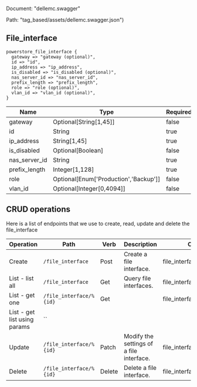 Document: "dellemc.swagger"


Path: "tag_based/assets/dellemc.swagger.json")

## File_interface



```puppet
powerstore_file_interface {
  gateway => "gateway (optional)",
  id => "id",
  ip_address => "ip_address",
  is_disabled => "is_disabled (optional)",
  nas_server_id => "nas_server_id",
  prefix_length => "prefix_length",
  role => "role (optional)",
  vlan_id => "vlan_id (optional)",
}
```

| Name        | Type           | Required       |
| ------------- | ------------- | ------------- |
|gateway | Optional[String[1,45]] | false |
|id | String | true |
|ip_address | String[1,45] | true |
|is_disabled | Optional[Boolean] | false |
|nas_server_id | String | true |
|prefix_length | Integer[1,128] | true |
|role | Optional[Enum['Production','Backup']] | false |
|vlan_id | Optional[Integer[0,4094]] | false |



## CRUD operations

Here is a list of endpoints that we use to create, read, update and delete the file_interface

| Operation | Path | Verb | Description | OperationID |
| ------------- | ------------- | ------------- | ------------- | ------------- |
|Create|`/file_interface`|Post|Create a file interface.|file_interface_create|
|List - list all|`/file_interface`|Get|Query file interfaces.|file_interface_collection_query|
|List - get one|`/file_interface/%{id}`|Get||file_interface_instance_query|
|List - get list using params|``||||
|Update|`/file_interface/%{id}`|Patch|Modify the settings of a file interface.|file_interface_modify|
|Delete|`/file_interface/%{id}`|Delete|Delete a file interface.|file_interface_delete|
